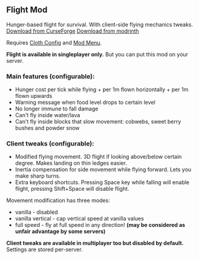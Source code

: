 ## Flight Mod

Hunger-based flight for survival. With client-side flying mechanics tweaks. [Download from CurseForge](https://www.curseforge.com/minecraft/mc-mods/flight-mod-fabric/files/all) [Download from modrinth](https://modrinth.com/mod/flight-mod-fabric/versions)

Requires [Cloth Config](https://www.curseforge.com/minecraft/mc-mods/cloth-config) and [Mod Menu](https://www.curseforge.com/minecraft/mc-mods/modmenu).

**Flight is available in singleplayer only.** But you can put this mod on your server.

### Main features (configurable):

- Hunger cost per tick while flying + per 1m flown horizontally + per 1m flown upwards
- Warning message when food level drops to certain level
- No longer immune to fall damage
- Can't fly inside water/lava
- Can't fly inside blocks that slow movement: cobwebs, sweet berry bushes and powder snow

### Client tweaks (configurable):

- Modified flying movement. 3D flight if looking above/below certain degree. Makes landing on thin ledges easier.
- Inertia compensation for side movement while flying forward. Lets you make sharp turns.
- Extra keyboard shortcuts. Pressing Space key while falling will enable flight, pressing Shift+Space will disable flight.

Movement modification has three modes:

- vanilla - disabled
- vanilla vertical - cap vertical speed at vanilla values
- full speed - fly at full speed in any direction! **(may be considered as unfair advantage by some servers)**

**Client tweaks are available in multiplayer too but disabled by default.** Settings are stored per-server.